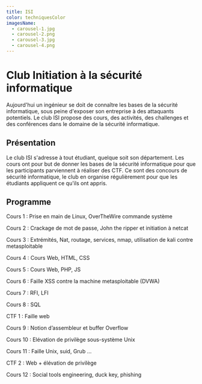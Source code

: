 ```yaml
---
title: ISI
color: techniquesColor
imagesName:
  - carousel-1.jpg
  - carousel-2.png
  - carousel-3.jpg
  - carousel-4.png
---
```


# Club Initiation à la sécurité informatique

Aujourd'hui un ingénieur se doit de connaître les bases de la sécurité
informatique, sous peine d'exposer son entreprise à des attaquants potentiels.
Le club ISI propose des cours, des activités, des challenges et des conférences
dans le domaine de la sécurité informatique.

## Présentation

Le club ISI s'adresse à tout étudiant, quelque soit son département. Les cours
ont pour but de donner les bases de la sécurité informatique pour que les
participants parviennent à réaliser des CTF. Ce sont des concours de sécurité
informatique, le club en organise régulièrement pour que les étudiants
appliquent ce qu'ils ont appris.

<campus-center>
  <campus-carousel :names="imagesName" folder-name="federation/techniques/isi"></campus-carousel>
</campus-center>

## Programme

Cours 1 : Prise en main de Linux, OverTheWire commande système

Cours 2 : Crackage de mot de passe, John the ripper et initiation à netcat

Cours 3 : Extrémités, Nat, routage, services, nmap, utilisation de kali contre
metasploitable

Cours 4 : Cours Web, HTML, CSS

Cours 5 : Cours Web, PHP, JS

Cours 6 : Faille XSS contre la machine metasploitable (DVWA)

Cours 7 : RFI, LFI

Cours 8 : SQL

CTF 1 : Faille web

Cours 9 : Notion d’assembleur et buffer Overflow

Cours 10 : Elévation de privilège sous-système Unix

Cours 11 : Faille Unix, suid, Grub …

CTF 2 : Web + élévation de privilège

Cours 12 : Social tools engineering, duck key, phishing

